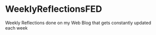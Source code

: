 # WeeklyReflectionsFED
Weekly Reflections done on my Web Blog that gets constantly updated each week
